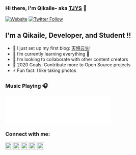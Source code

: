 ### Hi there, I'm Qikaile- aka [TJYS][website] 👋

[![Website](https://img.shields.io/website?label=qikaile.tk&style=for-the-badge&url=https%3A%2F%2Fcodestackr.com)](https://qikaile.tk)
[![Twitter Follow](https://img.shields.io/twitter/follow/qikaile?color=1DA1F2&logo=twitter&style=for-the-badge)](https://twitter.com/intent/follow?original_referer=https%3A%2F%2Fgithub.com%2FcodeSTACKr&screen_name=qikaile)

## I'm a Qikaile, Developer, and Student !!

- 🔭 I just set up my first blog: [天境云生][website]!
- 🌱 I’m currently learning everything 🤣
- 👯 I’m looking to collaborate with other content creators
- 🥅 2020 Goals: Contribute more to Open Source projects
- ⚡ Fun fact: I like taking photos

### Music Playing 🎧

<iframe frameborder="no" border="0" marginwidth="0" marginheight="0" width=330 height=86 src="//music.163.com/outchain/player?type=2&id=28793140&auto=1&height=66"></iframe>

### Connect with me:

[<img align="left" alt="qikaile.tk" width="22px" src="https://cdn.jsdelivr.net/gh/Qikaile/cdn/globe.svg" />][website]
[<img align="left" alt="Qikaile | YouTube" width="22px" src="https://cdn.jsdelivr.net/npm/simple-icons@v3/icons/youtube.svg" />][youtube]
[<img align="left" alt="Qikaile | Instagram" width="22px" src="https://cdn.jsdelivr.net/npm/simple-icons@v3/icons/facebook.svg" />][facebook]
[<img align="left" alt="Qikaile | Twitter" width="22px" src="https://cdn.jsdelivr.net/npm/simple-icons@v3/icons/twitter.svg" />][twitter]
[<img align="left" alt="Qikaile | Instagram" width="22px" src="https://cdn.jsdelivr.net/npm/simple-icons@v3/icons/instagram.svg" />][instagram]


<br />
<br />

[website]: https://qikaile.tk
[facebook]: https://facebook.com/qikaile
[twitter]: https://twitter.com/qikaile
[youtube]: https://youtube.com/channel/UCCY24D6Az4xT2XUHpqjHMpg
[instagram]: https://instagram.com/qkailei
